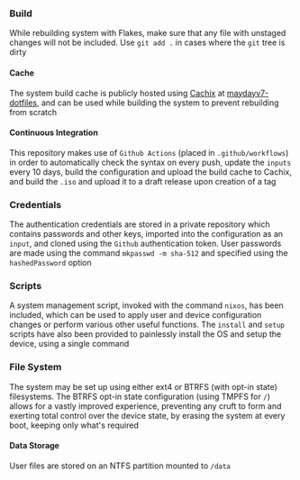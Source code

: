 ### Build
While rebuilding system with Flakes, make sure that any file with unstaged changes will not be included. Use `git add .` in cases where the `git` tree is dirty

#### Cache
The system build cache is publicly hosted using [Cachix](https://www.cachix.org) at [maydayv7-dotfiles](https://app.cachix.org/cache/maydayv7-dotfiles), and can be used while building the system to prevent rebuilding from scratch

#### Continuous Integration
This repository makes use of `Github Actions` (placed in `.github/workflows`) in order to automatically check the syntax on every push, update the `inputs` every 10 days, build the configuration and upload the build cache to Cachix, and build the `.iso` and upload it to a draft release upon creation of a tag

### Credentials
The authentication credentials are stored in a private repository which contains passwords and other keys, imported into the configuration as an `input`, and cloned using the `Github` authentication token. User passwords are made using the command `mkpasswd -m sha-512` and specified using the `hashedPassword` option

### Scripts
A system management script, invoked with the command `nixos`, has been included, which can be used to apply user and device configuration changes or perform various other useful functions. The `install` and `setup` scripts have also been provided to painlessly install the OS and setup the device, using a single command

### File System
The system may be set up using either ext4 or BTRFS (with opt-in state) filesystems. The BTRFS opt-in state configuration (using TMPFS for `/`) allows for a vastly improved experience, preventing any cruft to form and exerting total control over the device state, by erasing the system at every boot, keeping only what's required

#### Data Storage
User files are stored on an NTFS partition mounted to `/data`